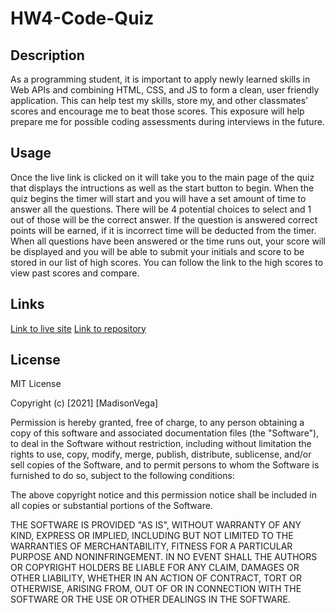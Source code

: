 # HW4-Code-Quiz

## Description

As a programming student, it is important to apply newly learned skills in Web APIs and combining HTML, CSS, and JS to form a clean, user friendly application.  This can help test my skills, store my, and other classmates' scores and encourage me to beat those scores.  This exposure will help prepare me for possible coding assessments during interviews in the future. 


## Usage

Once the live link is clicked on it will take you to the main page of the quiz that displays the intructions as well as the start button to begin.  When the quiz begins the timer will start and you will have a set amount of time to answer all the questions.  There will be 4 potential choices to select and 1 out of those will be the correct answer.  If the question is answered correct points will be earned, if it is incorrect time will be deducted from the timer.  When all questions have been answered or the time runs out, your score will be displayed and you will be able to submit your initials and score to be stored in our list of high scores.  You can follow the link to the high scores to view past scores and compare.  

## Links

[Link to live site](https://madison-vega.github.io/HW4-Code-Quiz/index.html)
[Link to repository](https://github.com/madison-vega/HW4-Code-Quiz)


## License

MIT License

Copyright (c) [2021] [MadisonVega]

Permission is hereby granted, free of charge, to any person obtaining a copy
of this software and associated documentation files (the "Software"), to deal
in the Software without restriction, including without limitation the rights
to use, copy, modify, merge, publish, distribute, sublicense, and/or sell
copies of the Software, and to permit persons to whom the Software is
furnished to do so, subject to the following conditions:

The above copyright notice and this permission notice shall be included in all
copies or substantial portions of the Software.

THE SOFTWARE IS PROVIDED "AS IS", WITHOUT WARRANTY OF ANY KIND, EXPRESS OR
IMPLIED, INCLUDING BUT NOT LIMITED TO THE WARRANTIES OF MERCHANTABILITY,
FITNESS FOR A PARTICULAR PURPOSE AND NONINFRINGEMENT. IN NO EVENT SHALL THE
AUTHORS OR COPYRIGHT HOLDERS BE LIABLE FOR ANY CLAIM, DAMAGES OR OTHER
LIABILITY, WHETHER IN AN ACTION OF CONTRACT, TORT OR OTHERWISE, ARISING FROM,
OUT OF OR IN CONNECTION WITH THE SOFTWARE OR THE USE OR OTHER DEALINGS IN THE
SOFTWARE.